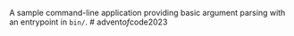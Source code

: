 A sample command-line application providing basic argument parsing with an entrypoint in `bin/`.
#   a d v e n t _ o f _ c o d e 2 0 2 3  
 
